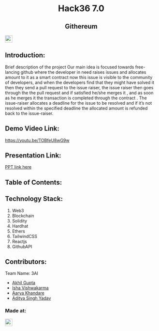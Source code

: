 <h1 align="center">Hack36 7.0</h1>
<h2 align="center">Githereum</h2>
<p align="center">
</p>

<a href="https://hack36.com"> <img src="https://i.postimg.cc/FFwvfkGk/built-at-hack36.png" height=24px> </a>


## Introduction:
Brief description of the project
Our main idea is focused towards free-lancing github where the developer in need raises issues and allocates amount to it as a smart contract now this issue is visible to the community of developers, and when the developers find that they might have solved it then they send a pull request to the issue raiser, the issue raiser then goes through the the pull request and if satisfied he/she merges it , and as soon as he merges it the transaction is completed through the contract . The issue-raiser allocates a deadline for the issue to be resolved and if it’s not resolved within the specified deadline the allocated amount is refunded back to the issue-raiser.

  
## Demo Video Link:
  <a href="https://youtu.be/TOBfeU8wG9w">https://youtu.be/TOBfeU8wG9w</a>
  
## Presentation Link:
  <a href="https://www.canva.com/design/DAGC_U51DiI/YET4U08WtMc-cTulbEdC3Q/edit?utm_content=DAGC_U51DiI&utm_campaign=designshare&utm_medium=link2&utm_source=sharebutton"> PPT link here </a>
  
  
## Table of Contents:

## Technology Stack:
  1) Web3
  2) Blockchain
  3) Solidity
  4) Hardhat
  5) Ethers
  6) TailwindCSS
  7) Reactjs
  8) GithubAPI
  

## Contributors:

Team Name: 3AI

* [Akhil Gupta](https://github.com/akhil1g)
* [Isha Vishwakarma](https://github.com/ishavishwakarma29)
* [Aarya Khandare](https://github.com/aaryak4554)
* [Aditya Singh Yadav](https://github.com/aditya-mnnit)


### Made at:
<a href="https://hack36.com"> <img src="https://i.postimg.cc/FFwvfkGk/built-at-hack36.png" height=24px> </a>
